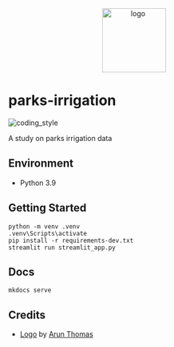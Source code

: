 <div align="center">
    <img src="https://cdn0.iconfinder.com/data/icons/citycons/150/Citycons_park-512.png" alt="logo" height="128">
</div>

# parks-irrigation

![coding_style](https://img.shields.io/badge/code%20style-black-000000.svg)

A study on parks irrigation data

## Environment

- Python 3.9

## Getting Started

    python -m venv .venv
    .venv\Scripts\activate
    pip install -r requirements-dev.txt
    streamlit run streamlit_app.py

## Docs

    mkdocs serve

## Credits

- [Logo][1] by [Arun Thomas][2]

[1]: https://www.iconfinder.com/icons/1342932/bench_citycons_park_relax_tree_icon
[2]: https://www.iconfinder.com/arunxthomas
